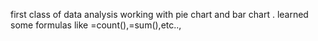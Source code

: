 first class of data analysis working with pie chart and bar chart . learned some formulas like =count(),=sum(),etc..,
